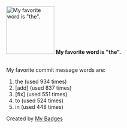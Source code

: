 <img src="https://my-badges.github.io/my-badges/favorite-word.png" alt="My favorite word is &quot;the&quot;." title="My favorite word is &quot;the&quot;." width="128">
<strong>My favorite word is &quot;the&quot;.</strong>
<br><br>

My favorite commit message words are:

1. the (used 934 times)
2. [add] (used 837 times)
3. [fix] (used 551 times)
4. to (used 524 times)
5. in (used 448 times)


Created by <a href="https://github.com/my-badges/my-badges">My Badges</a>
